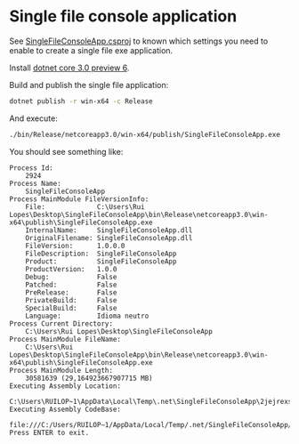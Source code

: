 # Single file console application

See [SingleFileConsoleApp.csproj](SingleFileConsoleApp.csproj) to known which settings you need to enable to create a single file exe application.

Install [dotnet core 3.0 preview 6](https://github.com/dotnet/core/blob/master/release-notes/3.0/preview/3.0.0-preview6.md).

Build and publish the single file application:

```bash
dotnet publish -r win-x64 -c Release
```

And execute:

```bash
./bin/Release/netcoreapp3.0/win-x64/publish/SingleFileConsoleApp.exe
```

You should see something like:

```plain
Process Id:
    2924
Process Name:
    SingleFileConsoleApp
Process MainModule FileVersionInfo:
    File:             C:\Users\Rui Lopes\Desktop\SingleFileConsoleApp\bin\Release\netcoreapp3.0\win-x64\publish\SingleFileConsoleApp.exe
    InternalName:     SingleFileConsoleApp.dll
    OriginalFilename: SingleFileConsoleApp.dll
    FileVersion:      1.0.0.0
    FileDescription:  SingleFileConsoleApp
    Product:          SingleFileConsoleApp
    ProductVersion:   1.0.0
    Debug:            False
    Patched:          False
    PreRelease:       False
    PrivateBuild:     False
    SpecialBuild:     False
    Language:         Idioma neutro
Process Current Directory:
    C:\Users\Rui Lopes\Desktop\SingleFileConsoleApp
Process MainModule FileName:
    C:\Users\Rui Lopes\Desktop\SingleFileConsoleApp\bin\Release\netcoreapp3.0\win-x64\publish\SingleFileConsoleApp.exe
Process MainModule Length:
    30581639 (29,164923667907715 MB)
Executing Assembly Location:
    C:\Users\RUILOP~1\AppData\Local\Temp\.net\SingleFileConsoleApp\2jejrexs.5y3\SingleFileConsoleApp.dll
Executing Assembly CodeBase:
    file:///C:/Users/RUILOP~1/AppData/Local/Temp/.net/SingleFileConsoleApp/2jejrexs.5y3/SingleFileConsoleApp.dll
Press ENTER to exit.
```
